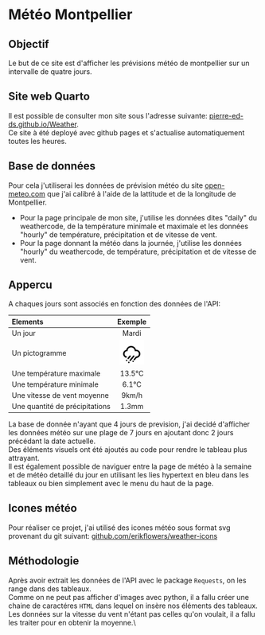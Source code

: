# Météo Montpellier
## Objectif

Le but de ce site est d'afficher les prévisions météo de montpellier sur un intervalle de quatre jours.

## Site web Quarto

Il est possible de consulter mon site sous l'adresse suivante: [pierre-ed-ds.github.io/Weather](https://pierre-ed-ds.github.io/Weather/). \
Ce site à été deployé avec github pages et s'actualise automatiquement toutes les heures. 

## Base de données

Pour cela j'utiliserai les données de prévision météo du site [open-meteo.com](open-meteo.com) que j'ai calibré à l'aide de la lattitude et de la longitude de Montpellier.

* Pour la page principale de mon site, j'utilise les données dites "daily" du weathercode, de la température minimale et maximale et les données "hourly" de température, précipitation et de vitesse de vent.
* Pour la page donnant la météo dans la journée, j'utilise les données "hourly" du weathercode, de température, précipitation et de vitesse de vent.

## Appercu 

A chaques jours sont associés en fonction des données de l'API: 

| Elements | Exemple |
|:--    |:-:    |
| Un jour | Mardi |      
| Un pictogramme | <img src='iconsmeteo/wi-rain-wind.svg' width="50" height="50" /> |
| Une température maximale | 13.5°C |
| Une température minimale | 6.1°C |
| Une vitesse de vent moyenne | 9km/h |
| Une quantité de précipitations | 1.3mm |

La base de donnée n'ayant que 4 jours de prevision, j'ai decidé d'afficher les données météo sur une plage de 7 jours en ajoutant donc 2 jours précédant la date actuelle. \
Des éléments visuels ont été ajoutés au code pour rendre le tableau plus attrayant. \
Il est également possible de naviguer entre la page de météo à la semaine et de météo detaillé du jour en utilisant les lies hypertext en bleu dans les tableaux ou bien simplement avec le menu du haut de la page.

## Icones météo

Pour réaliser ce projet, j'ai utilisé des icones météo sous format svg provenant du git suivant: [github.com/erikflowers/weather-icons](https://github.com/erikflowers/weather-icons)

## Méthodologie

Après avoir extrait  les données de l'API avec le package ` Requests `, on les range dans des tableaux.\
Comme on ne peut pas afficher d'images avec python, il a fallu créer une chaine de caractéres `HTML` dans lequel on insère nos éléments des tableaux.\
Les données sur la vitesse du vent n'étant pas celles qu'on voulait, il a fallu les traiter pour en obtenir la moyenne.\
